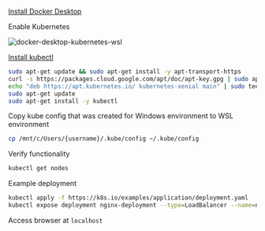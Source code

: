 [Install Docker Desktop](https://hub.docker.com/editions/community/docker-ce-desktop-windows)

Enable Kubernetes

![docker-desktop-kubernetes-wsl](/images/docker-desktop-kubernetes.JPG)

[Install kubectl](https://kubernetes.io/docs/tasks/tools/install-kubectl/#install-kubectl-binary-using-native-package-management)

```sh
sudo apt-get update && sudo apt-get install -y apt-transport-https
curl -s https://packages.cloud.google.com/apt/doc/apt-key.gpg | sudo apt-key add -
echo "deb https://apt.kubernetes.io/ kubernetes-xenial main" | sudo tee -a /etc/apt/sources.list.d/kubernetes.list
sudo apt-get update
sudo apt-get install -y kubectl
```
Copy kube config that was created for Windows environment to WSL environment

```sh
cp /mnt/c/Users/{username}/.kube/config ~/.kube/config
```

Verify functionality

```sh
kubectl get nodes
```

Example deployment

```sh
kubectl apply -f https://k8s.io/examples/application/deployment.yaml
kubectl expose deployment nginx-deployment --type=LoadBalancer --name=nginx
```

Access browser at `localhost`
